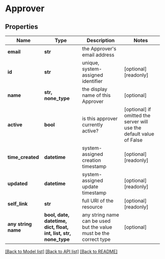# Approver


## Properties
Name | Type | Description | Notes
------------ | ------------- | ------------- | -------------
**email** | **str** | the Approver&#39;s email address | 
**id** | **str** | unique, system-assigned identifier | [optional] [readonly] 
**name** | **str, none_type** | the display name of this Approver | [optional] 
**active** | **bool** | is this approver currently active? | [optional]  if omitted the server will use the default value of False
**time_created** | **datetime** | system-assigned creation timestamp | [optional] [readonly] 
**updated** | **datetime** | system-assigned update timestamp | [optional] [readonly] 
**self_link** | **str** | full URI of the resource | [optional] [readonly] 
**any string name** | **bool, date, datetime, dict, float, int, list, str, none_type** | any string name can be used but the value must be the correct type | [optional]

[[Back to Model list]](../README.md#documentation-for-models) [[Back to API list]](../README.md#documentation-for-api-endpoints) [[Back to README]](../README.md)


